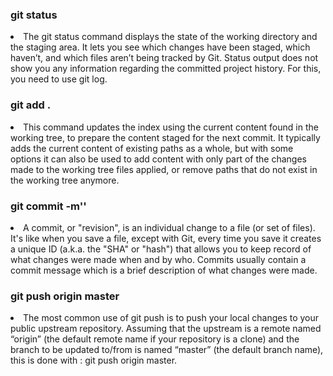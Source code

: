 <h3> git status </h3>
  <li> The git status command displays the state of the working directory and the staging area. It lets you see which changes have been staged, which haven’t, and which files aren’t being tracked by Git. Status output does not show you any information regarding the committed project history. For this, you need to use git log. </li>

<h3> git add . </h3>
  <li> This command updates the index using the current content found in the working tree, to prepare the content staged for the next commit. It typically adds the current content of existing paths as a whole, but with some options it can also be used to add content with only part of the changes made to the working tree files applied, or remove paths that do not exist in the working tree anymore. </li>

<h3> git commit -m'' </h3>
  <li> A commit, or "revision", is an individual change to a file (or set of files). It's like when you save a file, except with Git, every time you save it creates a unique ID (a.k.a. the "SHA" or "hash") that allows you to keep record of what changes were made when and by who. Commits usually contain a commit message which is a brief description of what changes were made. </li>

<h3> git push origin master </h3>
  <li> The most common use of git push is to push your local changes to your public upstream repository. Assuming that the upstream is a remote named “origin” (the default remote name if your repository is a clone) and the branch to be updated to/from is named “master” (the default branch name), this is done with : git push origin master. </li> 
